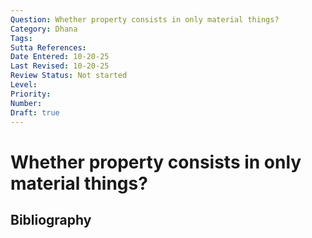 ```yaml
---
Question: Whether property consists in only material things?
Category: Dhana
Tags: 
Sutta References: 
Date Entered: 10-20-25
Last Revised: 10-20-25
Review Status: Not started
Level: 
Priority: 
Number: 
Draft: true
---
```


# Whether property consists in only material things?

## Bibliography

<!-- 

Notes:



-->